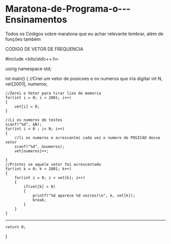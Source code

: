 # Maratona-de-Programa-o---Ensinamentos
Todos os Códigos sobre maratona que eu achar relevante lembrar, além de funções também

CODIGO DE VETOR DE FREQUENCIA

#include <bits/stdc++.h>

using namespace std;

int main()
{
    //Criei um vetor de posicoes e os numeros que iria digitar
    int N, vet[2001], numeros;

    //Zerei o Vetor para tirar lixo de memoria
    for(int i = 0; i < 2001; i++)
    {
        vet[i] = 0;
    }

    //Li os numeros de testes
    scanf("%d", &N);
    for(int i = 0 ; i< N; i++)
    {
        //li os numeros e acrescentei cada vez o numero de POSICAO desse vetor
        scanf("%d", &numeros);
        vet[numeros]++;

    }
    //Printei se aquele vetor foi acrescentado
    for(int k = 0; k < 2001; k++)
    {
        for(int z = 0; z < vet[k]; z++)
        {
            if(vet[k] > 0)
            {
                printf("%d aparece %d vez(es)\n", k, vet[k]);
                break;
            }
        }
    }
--------------------------------------------------------------------------------------------------------------------------------------------


    
    return 0;
}
